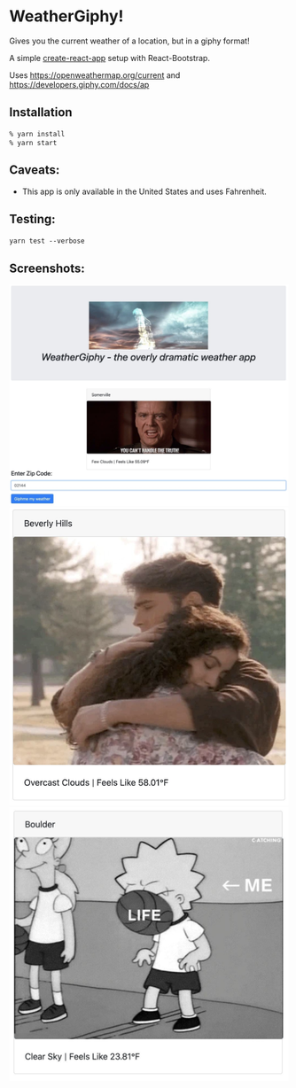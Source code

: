 # WeatherGiphy!

Gives you the current weather of a location, but in a giphy format!

A simple [create-react-app](CRA-README.md) setup with React-Bootstrap.

Uses https://openweathermap.org/current and https://developers.giphy.com/docs/ap

## Installation

```shell
% yarn install
% yarn start
```

## Caveats:

- This app is only available in the United States and uses Fahrenheit.

## Testing:

`yarn test --verbose`

## Screenshots:
![Screenshot 1](./public/screenshots/weathergiphy_1.jpeg)
![Screenshot 2](./public/screenshots/weathergiphy_2.jpeg)
![Screenshot 3](./public/screenshots/weathergiphy_3.jpeg)
